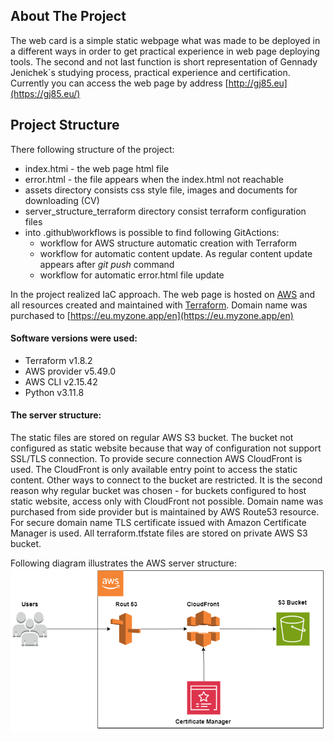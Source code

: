 ## About The Project

The web card is a simple static webpage what was made to be deployed in a different ways in order to get practical experience in web page deploying tools. The second and not last function is short representation of Gennady Jenichek`s studying process, practical experience and certification. Currently you can access the web page by address [http://gj85.eu](https://gj85.eu/)

## Project Structure

There following structure of the project:

- index.htmi - the web page html file
- error.html - the file appears when the index.html not reachable
- assets directory consists css style file, images and documents for downloading (CV)
- server_structure_terraform directory consist terraform configuration files
- into .github\workflows is possible to find following GitActions:
  - workflow for AWS structure automatic creation with Terraform
  - workflow for automatic content update. As regular content update appears after _git push_ command
  - workflow for automatic error.html file update

In the project realized IaC approach. The web page is hosted on [AWS](https://aws.amazon.com/) and all resources created and maintained with [Terraform](https://www.terraform.io/). Domain name was purchased to [https://eu.myzone.app/en](https://eu.myzone.app/en)

#### Software versions were used:

- Terraform v1.8.2
- AWS provider v5.49.0
- AWS CLI v2.15.42
- Python v3.11.8

#### The server structure:

The static files are stored on regular AWS S3 bucket. The bucket not configured as static website because that way of configuration not support SSL/TLS connection. To provide secure connection AWS CloudFront is used. The CloudFront is only available entry point to access the static content. Other ways to connect to the bucket are restricted. It is the second reason why regular bucket was chosen - for buckets configured to host static website, access only with CloudFront not possible. Domain name was purchased from side provider but is maintained by AWS Route53 resource. For secure domain name TLS certificate issued with Amazon Certificate Manager is used. All terraform.tfstate files are stored on private AWS S3 bucket.

Following diagram illustrates the AWS server structure:
![AWS_structure](./AWS_structure.png)
